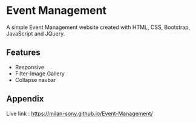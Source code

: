 # Event Management

A simple Event Management website created with HTML, CSS, Bootstrap, JavaScript and JQuery.
## Features

- Responsive
- Filter-Image Gallery
- Collapse navbar

## Appendix

Live link : https://milan-sony.github.io/Event-Management/
